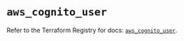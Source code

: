 # `aws_cognito_user`

Refer to the Terraform Registry for docs: [`aws_cognito_user`](https://registry.terraform.io/providers/hashicorp/aws/5.38.0/docs/resources/cognito_user).
